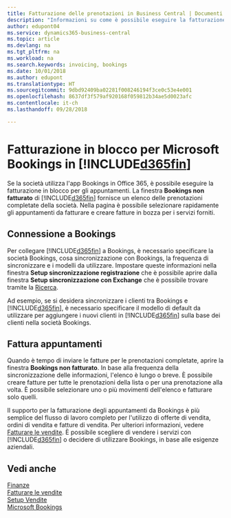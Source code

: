 ```yaml
---
title: Fatturazione delle prenotazioni in Business Central | Documenti Microsoft
description: "Informazioni su come è possibile eseguire la fatturazione da Microsoft Bookings in Business Central."
author: edupont04
ms.service: dynamics365-business-central
ms.topic: article
ms.devlang: na
ms.tgt_pltfrm: na
ms.workload: na
ms.search.keywords: invoicing, bookings
ms.date: 10/01/2018
ms.author: edupont
ms.translationtype: HT
ms.sourcegitcommit: 9dbd92409ba02281f008246194f3ce0c53e4e001
ms.openlocfilehash: 8637df3f579af920168f059812b34ae5d0023afc
ms.contentlocale: it-ch
ms.lasthandoff: 09/28/2018

---
```

# <a name="bulk-invoicing-for-microsoft-bookings-in-included365finincludesd365finmdmd"></a>Fatturazione in blocco per Microsoft Bookings in [!INCLUDE[d365fin](includes/d365fin_md.md)]
Se la società utilizza l'app Bookings in Office 365, è possibile eseguire la fatturazione in blocco per gli appuntamenti. La finestra **Bookings non fatturato** di [!INCLUDE[d365fin](includes/d365fin_md.md)] fornisce un elenco delle prenotazioni completate della società. Nella pagina è possibile selezionare rapidamente gli appuntamenti da fatturare e creare fatture in bozza per i servizi forniti.  

## <a name="connect-to-bookings"></a>Connessione a Bookings
Per collegare [!INCLUDE[d365fin](includes/d365fin_md.md)] a Bookings, è necessario specificare la società Bookings, cosa sincronizzazione con Bookings, la frequenza di sincronizzare e i modelli da utilizzare. Impostare queste informazioni nella finestra **Setup sincronizzazione registrazione** che è possibile aprire dalla finestra **Setup sincronizzazione con Exchange** che è possibile trovare tramite la [Ricerca](ui-search.md).  

Ad esempio, se si desidera sincronizzare i clienti tra Bookings e [!INCLUDE[d365fin](includes/d365fin_md.md)], è necessario specificare il modello di default da utilizzare per aggiungere i nuovi clienti in [!INCLUDE[d365fin](includes/d365fin_md.md)] sulla base dei clienti nella società Bookings.  

## <a name="invoice-appointments"></a>Fattura appuntamenti
Quando è tempo di inviare le fatture per le prenotazioni completate, aprire la finestra **Bookings non fatturato**. In base alla frequenza della sincronizzazione delle informazioni, l'elenco è lungo o breve. È possibile creare fatture per tutte le prenotazioni della lista o per una prenotazione alla volta. È possibile selezionare uno o più movimenti dell'elenco e fatturare solo quelli.  

Il supporto per la fatturazione degli appuntamenti da Bookings è più semplice del flusso di lavoro completo per l'utilizzo di offerte di vendita, ordini di vendita e fatture di vendita. Per ulteriori informazioni, vedere [Fatturare le vendite](sales-how-invoice-sales.md). È possibile scegliere di vendere i servizi con [!INCLUDE[d365fin](includes/d365fin_md.md)] o decidere di utilizzare Bookings, in base alle esigenze aziendali.  

## <a name="see-also"></a>Vedi anche
[Finanze](finance.md)  
[Fatturare le vendite](sales-how-invoice-sales.md)  
[Setup Vendite](sales-setup-sales.md)  
[Microsoft Bookings](https://products.office.com/en-us/business/scheduling-and-booking-app)  

